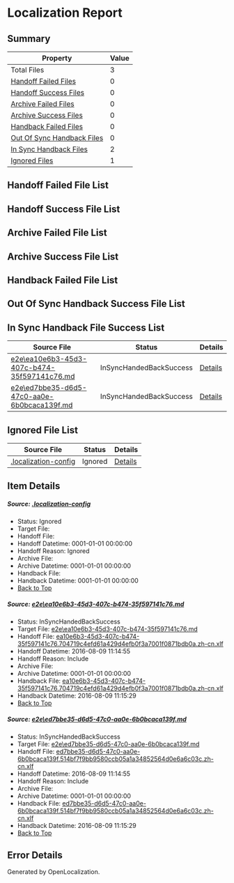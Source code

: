 # <a name='report-top'></a> Localization Report

## Summary
 Property | Value 
 -------- | ----- 
 Total Files | 3
[ Handoff Failed Files ](#handoff-failed-list)| 0
[ Handoff Success Files ](#handoff-success-list)| 0
[ Archive Failed Files ](#archive-failed-list)| 0
[ Archive Success Files ](#archive-success-list)| 0
[ Handback Failed Files ](#handback-failed-list)| 0
[ Out Of Sync Handback Files ](#outofsync-handback-success-list)| 0
[ In Sync Handback Files ](#insync-handback-success-list)| 2
[ Ignored Files ](#ignored-list)| 1

## <a name='handoff-failed-list'></a> Handoff Failed File List

## <a name='handoff-success-list'></a> Handoff Success File List

## <a name='archive-failed-list'></a> Archive Failed File List

## <a name='archive-success-list'></a> Archive Success File List

## <a name='handback-failed-list'></a> Handback Failed File List

## <a name='outofsync-handback-success-list'></a> Out Of Sync Handback Success File List

## <a name='insync-handback-success-list'></a> In Sync Handback File Success List
 Source File | Status | Details 
 ----------- | ------ | ------- 
 [e2e\ea10e6b3-45d3-407c-b474-35f597141c76.md](https://github.com/OpenLocalizationTestOrg/oltest/blob/90b18a082b936c76914322e3ddbb9bbeeab81b1e/e2e/ea10e6b3-45d3-407c-b474-35f597141c76.md) | InSyncHandedBackSuccess | [Details](#56b4b10239e9fdbf7439265434e1bdeb124a4e731)
 [e2e\ed7bbe35-d6d5-47c0-aa0e-6b0bcaca139f.md](https://github.com/OpenLocalizationTestOrg/oltest/blob/90b18a082b936c76914322e3ddbb9bbeeab81b1e/e2e/ed7bbe35-d6d5-47c0-aa0e-6b0bcaca139f.md) | InSyncHandedBackSuccess | [Details](#9cb7a50f376c5f609ae6081026c46e3a9115f2322)

## <a name='ignored-list'></a> Ignored File List
 Source File | Status | Details 
 ----------- | ------ | ------- 
 [.localization-config](https://github.com/OpenLocalizationTestOrg/oltest/blob/90b18a082b936c76914322e3ddbb9bbeeab81b1e/.localization-config) | Ignored | [Details](#3d4f252ac210baf56311d7e97dcc2db10974dbd20)

## Item Details
##### <a name='3d4f252ac210baf56311d7e97dcc2db10974dbd20'></a> Source: [.localization-config](https://github.com/OpenLocalizationTestOrg/oltest/blob/90b18a082b936c76914322e3ddbb9bbeeab81b1e/.localization-config)
* Status: Ignored
* Target File: 
* Handoff File: 
* Handoff Datetime: 0001-01-01 00:00:00
* Handoff Reason: Ignored
* Archive File: 
* Archive Datetime: 0001-01-01 00:00:00
* Handback File: 
* Handback Datetime: 0001-01-01 00:00:00
* [Back to Top](#report-top)

##### <a name='56b4b10239e9fdbf7439265434e1bdeb124a4e731'></a> Source: [e2e\ea10e6b3-45d3-407c-b474-35f597141c76.md](https://github.com/OpenLocalizationTestOrg/oltest/blob/90b18a082b936c76914322e3ddbb9bbeeab81b1e/e2e/ea10e6b3-45d3-407c-b474-35f597141c76.md)
* Status: InSyncHandedBackSuccess
* Target File: [e2e\ea10e6b3-45d3-407c-b474-35f597141c76.md](https://github.com/OpenLocalizationTestOrg/ol-test-zhcn/blob/30b1693be7a4525b9f5a638e1e1670b9e7a963c9/e2e/ea10e6b3-45d3-407c-b474-35f597141c76.md)
* Handoff File: [ea10e6b3-45d3-407c-b474-35f597141c76.704719c4efd61a429d4efb0f3a7001f0871bdb0a.zh-cn.xlf](https://github.com/OpenLocalizationTestOrg/olhandoff-e2e/blob/0b0afa80d4ffc3cf354f0900352e9a8448f00414/ol-handoff/OpenLocalizationTestOrg/ol-test-zhcn/ci/ht/ea10e6b3-45d3-407c-b474-35f597141c76.704719c4efd61a429d4efb0f3a7001f0871bdb0a.zh-cn.xlf)
* Handoff Datetime: 2016-08-09 11:14:55
* Handoff Reason: Include
* Archive File: 
* Archive Datetime: 0001-01-01 00:00:00
* Handback File: [ea10e6b3-45d3-407c-b474-35f597141c76.704719c4efd61a429d4efb0f3a7001f0871bdb0a.zh-cn.xlf](https://github.com/OpenLocalizationTestOrg/olhandback-e2e/blob/5e3d48daa03ac9c6b79ebf2f7dab4620d917a47f/ol-handback/OpenLocalizationTestOrg/ol-test-zhcn/ci/ht/ea10e6b3-45d3-407c-b474-35f597141c76.704719c4efd61a429d4efb0f3a7001f0871bdb0a.zh-cn.xlf)
* Handback Datetime: 2016-08-09 11:15:29
* [Back to Top](#report-top)

##### <a name='9cb7a50f376c5f609ae6081026c46e3a9115f2322'></a> Source: [e2e\ed7bbe35-d6d5-47c0-aa0e-6b0bcaca139f.md](https://github.com/OpenLocalizationTestOrg/oltest/blob/90b18a082b936c76914322e3ddbb9bbeeab81b1e/e2e/ed7bbe35-d6d5-47c0-aa0e-6b0bcaca139f.md)
* Status: InSyncHandedBackSuccess
* Target File: [e2e\ed7bbe35-d6d5-47c0-aa0e-6b0bcaca139f.md](https://github.com/OpenLocalizationTestOrg/ol-test-zhcn/blob/30b1693be7a4525b9f5a638e1e1670b9e7a963c9/e2e/ed7bbe35-d6d5-47c0-aa0e-6b0bcaca139f.md)
* Handoff File: [ed7bbe35-d6d5-47c0-aa0e-6b0bcaca139f.514bf7f9bb9580ccb05a1a34852564d0e6a6c03c.zh-cn.xlf](https://github.com/OpenLocalizationTestOrg/olhandoff-e2e/blob/0b0afa80d4ffc3cf354f0900352e9a8448f00414/ol-handoff/OpenLocalizationTestOrg/ol-test-zhcn/ci/ht/ed7bbe35-d6d5-47c0-aa0e-6b0bcaca139f.514bf7f9bb9580ccb05a1a34852564d0e6a6c03c.zh-cn.xlf)
* Handoff Datetime: 2016-08-09 11:14:55
* Handoff Reason: Include
* Archive File: 
* Archive Datetime: 0001-01-01 00:00:00
* Handback File: [ed7bbe35-d6d5-47c0-aa0e-6b0bcaca139f.514bf7f9bb9580ccb05a1a34852564d0e6a6c03c.zh-cn.xlf](https://github.com/OpenLocalizationTestOrg/olhandback-e2e/blob/5e3d48daa03ac9c6b79ebf2f7dab4620d917a47f/ol-handback/OpenLocalizationTestOrg/ol-test-zhcn/ci/ht/ed7bbe35-d6d5-47c0-aa0e-6b0bcaca139f.514bf7f9bb9580ccb05a1a34852564d0e6a6c03c.zh-cn.xlf)
* Handback Datetime: 2016-08-09 11:15:29
* [Back to Top](#report-top)


## Error Details

Generated by OpenLocalization.
